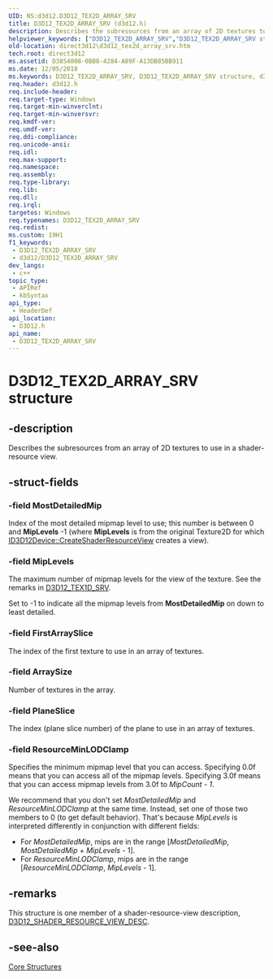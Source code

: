 ```yaml
---
UID: NS:d3d12.D3D12_TEX2D_ARRAY_SRV
title: D3D12_TEX2D_ARRAY_SRV (d3d12.h)
description: Describes the subresources from an array of 2D textures to use in a shader-resource view. (D3D12_TEX2D_ARRAY_SRV)
helpviewer_keywords: ["D3D12_TEX2D_ARRAY_SRV","D3D12_TEX2D_ARRAY_SRV structure","d3d12/D3D12_TEX2D_ARRAY_SRV","direct3d12.d3d12_tex2d_array_srv"]
old-location: direct3d12\d3d12_tex2d_array_srv.htm
tech.root: direct3d12
ms.assetid: D3854008-0BB8-4284-A89F-A13DB85BB911
ms.date: 12/05/2018
ms.keywords: D3D12_TEX2D_ARRAY_SRV, D3D12_TEX2D_ARRAY_SRV structure, d3d12/D3D12_TEX2D_ARRAY_SRV, direct3d12.d3d12_tex2d_array_srv
req.header: d3d12.h
req.include-header: 
req.target-type: Windows
req.target-min-winverclnt: 
req.target-min-winversvr: 
req.kmdf-ver: 
req.umdf-ver: 
req.ddi-compliance: 
req.unicode-ansi: 
req.idl: 
req.max-support: 
req.namespace: 
req.assembly: 
req.type-library: 
req.lib: 
req.dll: 
req.irql: 
targetos: Windows
req.typenames: D3D12_TEX2D_ARRAY_SRV
req.redist: 
ms.custom: 19H1
f1_keywords:
 - D3D12_TEX2D_ARRAY_SRV
 - d3d12/D3D12_TEX2D_ARRAY_SRV
dev_langs:
 - c++
topic_type:
 - APIRef
 - kbSyntax
api_type:
 - HeaderDef
api_location:
 - D3D12.h
api_name:
 - D3D12_TEX2D_ARRAY_SRV
---
```


# D3D12_TEX2D_ARRAY_SRV structure


## -description

Describes the subresources from an array of 2D textures to use in a shader-resource view.

## -struct-fields

### -field MostDetailedMip

Index of the most detailed mipmap level to use; this number is between 0 and <b>MipLevels</b> -1 (where <b>MipLevels</b> is from the original Texture2D for which <a href="/windows/desktop/api/d3d12/nf-d3d12-id3d12device-createshaderresourceview">ID3D12Device::CreateShaderResourceView</a> creates a view).

### -field MipLevels

The maximum number of mipmap levels for the view of the texture. See the remarks in <a href="/windows/desktop/api/d3d12/ns-d3d12-d3d12_tex1d_srv">D3D12_TEX1D_SRV</a>.
            

Set to -1 to indicate all the mipmap levels from <b>MostDetailedMip</b> on down to least detailed.

### -field FirstArraySlice

The index of the first texture to use in an array of textures.

### -field ArraySize

Number of textures in the array.

### -field PlaneSlice

The index (plane slice number) of the plane to use in an array of textures.

### -field ResourceMinLODClamp

Specifies the minimum mipmap level that you can access. Specifying 0.0f means that you can access all of the mipmap levels. Specifying 3.0f means that you can access mipmap levels from 3.0f to *MipCount - 1*.

We recommend that you don't set *MostDetailedMip* and *ResourceMinLODClamp* at the same time. Instead, set one of those two members to 0 (to get default behavior). That's because *MipLevels* is interpreted differently in conjunction with different fields:
* For *MostDetailedMip*, mips are in the range \[*MostDetailedMip*, *MostDetailedMip* + *MipLevels* - 1].
* For *ResourceMinLODClamp*, mips are in the range \[*ResourceMinLODClamp*, *MipLevels* - 1].

## -remarks

This structure is one member of a shader-resource-view description, <a href="/windows/desktop/api/d3d12/ns-d3d12-d3d12_shader_resource_view_desc">D3D12_SHADER_RESOURCE_VIEW_DESC</a>.

## -see-also

<a href="/windows/desktop/direct3d12/direct3d-12-structures">Core Structures</a>
